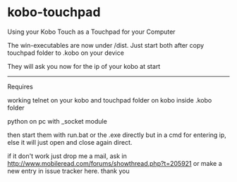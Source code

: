 kobo-touchpad
=============

Using your Kobo Touch as a Touchpad for your Computer

The win-executables are now under /dist. Just start both after copy touchpad folder to .kobo on your device

They will ask you now for the ip of your kobo at start

__________

Requires

working telnet on your kobo and touchpad folder on kobo inside .kobo folder

python on pc with _socket module

then start them with run.bat or the .exe directly but in a cmd for entering ip, else it will just open and close again direct.

if it don't work just drop me a mail, ask in http://www.mobileread.com/forums/showthread.php?t=205921 or make a new entry in issue tracker here. thank you
